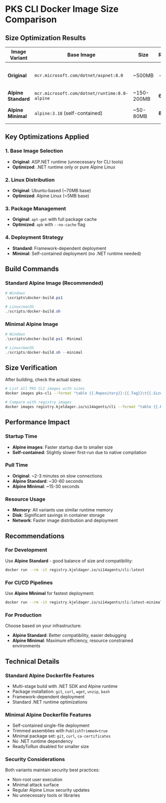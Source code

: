 # PKS CLI Docker Image Size Comparison

## Size Optimization Results

| Image Variant | Base Image | Size | Reduction | Use Case |
|---------------|------------|------|-----------|----------|
| **Original** | `mcr.microsoft.com/dotnet/aspnet:8.0` | ~500MB | - | Full ASP.NET runtime (oversized for CLI) |
| **Alpine Standard** | `mcr.microsoft.com/dotnet/runtime:8.0-alpine` | ~150-200MB | **60-70%** | Recommended for general use |
| **Alpine Minimal** | `alpine:3.18` (self-contained) | ~50-80MB | **80-90%** | Ultra-lightweight for CI/CD |

## Key Optimizations Applied

### 1. Base Image Selection
- **Original**: ASP.NET runtime (unnecessary for CLI tools)
- **Optimized**: .NET runtime only or pure Alpine Linux

### 2. Linux Distribution
- **Original**: Ubuntu-based (~70MB base)
- **Optimized**: Alpine Linux (~5MB base)

### 3. Package Management
- **Original**: `apt-get` with full package cache
- **Optimized**: `apk` with `--no-cache` flag

### 4. Deployment Strategy
- **Standard**: Framework-dependent deployment
- **Minimal**: Self-contained deployment (no .NET runtime needed)

## Build Commands

### Standard Alpine Image (Recommended)
```powershell
# Windows
.\scripts\docker-build.ps1

# Linux/macOS  
./scripts/docker-build.sh
```

### Minimal Alpine Image
```powershell
# Windows
.\scripts\docker-build.ps1 -Minimal

# Linux/macOS
./scripts/docker-build.sh --minimal
```

## Size Verification

After building, check the actual sizes:

```bash
# List all PKS CLI images with sizes
docker images pks-cli --format "table {{.Repository}}:{{.Tag}}\t{{.Size}}"

# Compare with registry images
docker images registry.kjeldager.io/si14agents/cli --format "table {{.Repository}}:{{.Tag}}\t{{.Size}}"
```

## Performance Impact

### Startup Time
- **Alpine images**: Faster startup due to smaller size
- **Self-contained**: Slightly slower first-run due to native compilation

### Pull Time
- **Original**: ~2-3 minutes on slow connections
- **Alpine Standard**: ~30-60 seconds  
- **Alpine Minimal**: ~15-30 seconds

### Resource Usage
- **Memory**: All variants use similar runtime memory
- **Disk**: Significant savings in container storage
- **Network**: Faster image distribution and deployment

## Recommendations

### For Development
Use **Alpine Standard** - good balance of size and compatibility:
```bash
docker run --rm -it registry.kjeldager.io/si14agents/cli:latest
```

### For CI/CD Pipelines
Use **Alpine Minimal** for fastest deployment:
```bash
docker run --rm -it registry.kjeldager.io/si14agents/cli:latest-minimal
```

### For Production
Choose based on your infrastructure:
- **Alpine Standard**: Better compatibility, easier debugging
- **Alpine Minimal**: Maximum efficiency, resource constrained environments

## Technical Details

### Standard Alpine Dockerfile Features
- Multi-stage build with .NET SDK and Alpine runtime
- Package installation: `git`, `curl`, `wget`, `unzip`, `bash`
- Framework-dependent deployment
- Standard .NET runtime optimizations

### Minimal Alpine Dockerfile Features  
- Self-contained single-file deployment
- Trimmed assemblies with `PublishTrimmed=true`
- Minimal package set: `git`, `curl`, `ca-certificates`
- No .NET runtime dependency
- ReadyToRun disabled for smaller size

### Security Considerations
Both variants maintain security best practices:
- Non-root user execution
- Minimal attack surface
- Regular Alpine Linux security updates
- No unnecessary tools or libraries